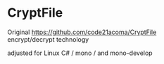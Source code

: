 # CryptFile

Original https://github.com/code21acoma/CryptFile<br />
encrypt/decrypt technology<br />

adjusted for Linux C# / mono / and mono-develop<br />
